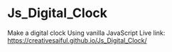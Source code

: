 # Js_Digital_Clock
Make a digital clock Using vanilla JavaScript 
Live link: https://creativesaiful.github.io/Js_Digital_Clock/
